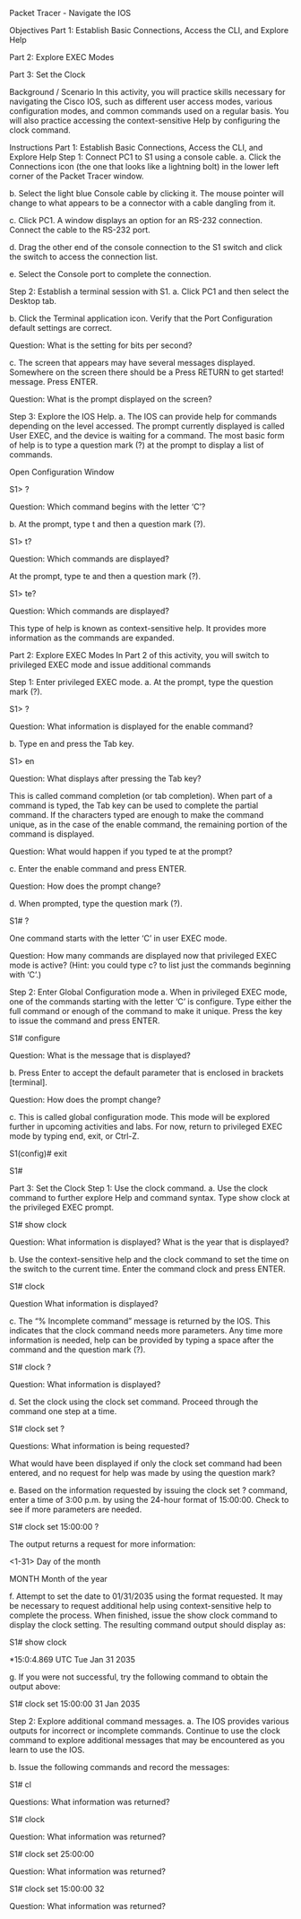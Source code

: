 Packet Tracer - Navigate the IOS

Objectives
Part 1: Establish Basic Connections, Access the CLI, and Explore Help

Part 2: Explore EXEC Modes

Part 3: Set the Clock

Background / Scenario
In this activity, you will practice skills necessary for navigating the Cisco IOS, such as different user access modes, various configuration modes, and common commands used on a regular basis. You will also practice accessing the context-sensitive Help by configuring the clock command.

Instructions
Part 1: Establish Basic Connections, Access the CLI, and Explore Help
Step 1: Connect PC1 to S1 using a console cable.
a.     Click the Connections icon (the one that looks like a lightning bolt) in the lower left corner of the Packet Tracer window.

b.     Select the light blue Console cable by clicking it. The mouse pointer will change to what appears to be a connector with a cable dangling from it.

c.     Click PC1. A window displays an option for an RS-232 connection. Connect the cable to the RS-232 port.

d.     Drag the other end of the console connection to the S1 switch and click the switch to access the connection list.

e.     Select the Console port to complete the connection.

Step 2: Establish a terminal session with S1.
a.     Click PC1 and then select the Desktop tab.

b.     Click the Terminal application icon. Verify that the Port Configuration default settings are correct.

Question:
What is the setting for bits per second?

c.     The screen that appears may have several messages displayed. Somewhere on the screen there should be a Press RETURN to get started! message. Press ENTER.

Question:
What is the prompt displayed on the screen?

Step 3: Explore the IOS Help.
a.     The IOS can provide help for commands depending on the level accessed. The prompt currently displayed is called User EXEC, and the device is waiting for a command. The most basic form of help is to type a question mark (?) at the prompt to display a list of commands.

Open Configuration Window

S1> ?

Question:
Which command begins with the letter ‘C’?

b.     At the prompt, type t and then a question mark (?).

S1> t?

Question:
Which commands are displayed?

At the prompt, type te and then a question mark (?).

S1> te?

Question:
Which commands are displayed?

This type of help is known as context-sensitive help. It provides more information as the commands are expanded.

Part 2: Explore EXEC Modes
In Part 2 of this activity, you will switch to privileged EXEC mode and issue additional commands

Step 1: Enter privileged EXEC mode.
a.     At the prompt, type the question mark (?).

S1> ?

Question:
What information is displayed for the enable command?

b.     Type en and press the Tab key.

S1> en<Tab>

Question:
What displays after pressing the Tab key?

This is called command completion (or tab completion). When part of a command is typed, the Tab key can be used to complete the partial command. If the characters typed are enough to make the command unique, as in the case of the enable command, the remaining portion of the command is displayed.

Question:
What would happen if you typed te<Tab> at the prompt?

c.     Enter the enable command and press ENTER.

Question:
How does the prompt change?

d.     When prompted, type the question mark (?).

S1# ?

One command starts with the letter ‘C’ in user EXEC mode.

Question:
How many commands are displayed now that privileged EXEC mode is active? (Hint: you could type c? to list just the commands beginning with ‘C’.)

Step 2: Enter Global Configuration mode
a.     When in privileged EXEC mode, one of the commands starting with the letter ‘C’ is configure. Type either the full command or enough of the command to make it unique. Press the <Tab> key to issue the command and press ENTER.

S1# configure

Question:
What is the message that is displayed?

b.     Press Enter to accept the default parameter that is enclosed in brackets [terminal].

Question:
How does the prompt change?

c.     This is called global configuration mode. This mode will be explored further in upcoming activities and labs. For now, return to privileged EXEC mode by typing end, exit, or Ctrl-Z.

S1(config)# exit

S1#

Part 3: Set the Clock
Step 1: Use the clock command.
a.     Use the clock command to further explore Help and command syntax. Type show clock at the privileged EXEC prompt.

S1# show clock

Question:
What information is displayed? What is the year that is displayed?

b.     Use the context-sensitive help and the clock command to set the time on the switch to the current time. Enter the command clock and press ENTER.

S1# clock<ENTER>

Question
What information is displayed?

c.     The “% Incomplete command” message is returned by the IOS. This indicates that the clock command needs more parameters. Any time more information is needed, help can be provided by typing a space after the command and the question mark (?).

S1# clock ?

Question:
What information is displayed?

d.     Set the clock using the clock set command. Proceed through the command one step at a time.

S1# clock set ?

Questions:
What information is being requested?

What would have been displayed if only the clock set command had been entered, and no request for help was made by using the question mark?

e.     Based on the information requested by issuing the clock set ? command, enter a time of 3:00 p.m. by using the 24-hour format of 15:00:00. Check to see if more parameters are needed.

S1# clock set 15:00:00 ?

The output returns a request for more information:

<1-31> Day of the month

MONTH Month of the year

f.      Attempt to set the date to 01/31/2035 using the format requested. It may be necessary to request additional help using context-sensitive help to complete the process. When finished, issue the show clock command to display the clock setting. The resulting command output should display as:

S1# show clock

*15:0:4.869 UTC Tue Jan 31 2035

g.     If you were not successful, try the following command to obtain the output above:

S1# clock set 15:00:00 31 Jan 2035

Step 2: Explore additional command messages.
a.     The IOS provides various outputs for incorrect or incomplete commands. Continue to use the clock command to explore additional messages that may be encountered as you learn to use the IOS.

b.     Issue the following commands and record the messages:

S1# cl<tab>

Questions:
What information was returned?

S1# clock

Question:
What information was returned?

S1# clock set 25:00:00

Question:
What information was returned?

S1# clock set 15:00:00 32

Question:
What information was returned?
